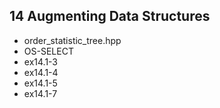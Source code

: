 14	Augmenting Data Structures
----------------------------------------

- order_statistic_tree.hpp
 - OS-SELECT
 - ex14.1-3
 - ex14.1-4
 - ex14.1-5
 - ex14.1-7
